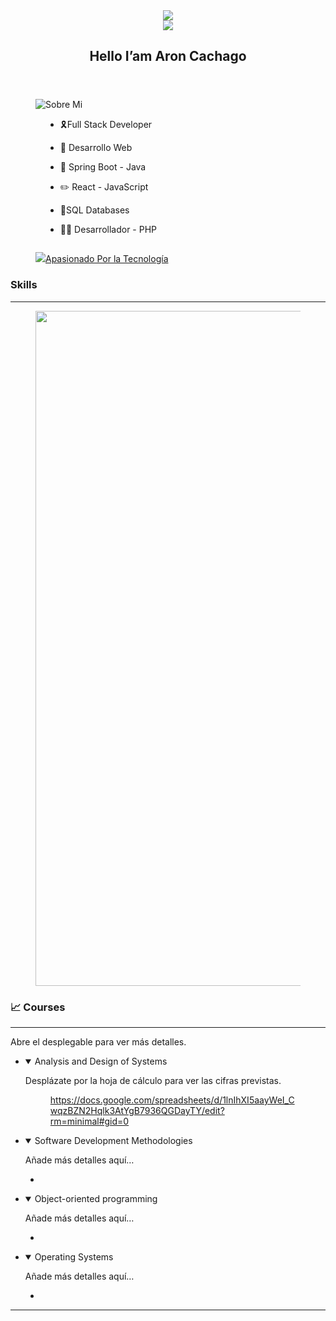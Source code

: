 </head><body><article id="a19432f1-4e4d-4575-b175-87fe2cd7b047" class="page sans"><header><img class="page-cover-image" src="https://w.forfun.com/fetch/99/9998247f121f83a099c19ab8f6232db8.jpeg" style="object-position:center 50%"/><div class="page-header-icon page-header-icon-with-cover"><img class="icon" src="https://images.vexels.com/content/204038/preview/web-developer-logo-design-29b5d4.png"/></div><h1 class="page-title">Hello I’am Aron Cachago</h1><p class="page-description"></p></header><div class="page-body"><figure class="block-color-gray_background callout" style="white-space:pre-wrap;display:flex" id="85def1c1-c8df-42ac-82c2-96aa0a4291dd"><div style="font-size:1.5em"><img class="icon" src="https://www.notion.so/icons/server_brown.svg"/></div><div style="width:100%">Sobre Mi<ul id="7e945256-5ecc-4aa7-a21b-fcde054d53c3" class="bulleted-list"><li style="list-style-type:disc">🎗️Full Stack Developer</li></ul><ul id="bf987b68-bdcd-4150-9e07-4f90082aa404" class="bulleted-list"><li style="list-style-type:disc">📲 Desarrollo Web</li></ul><ul id="78e57182-6100-42c3-9c0c-77a3c3a36504" class="bulleted-list"><li style="list-style-type:disc">🎥 Spring Boot - Java</li></ul><ul id="2ae902ec-115d-4cb7-8521-a6e712d52a9f" class="bulleted-list"><li style="list-style-type:disc">✏️ React - JavaScript</li></ul><ul id="5032902f-0d38-411f-87f4-ca99c97f03c8" class="bulleted-list"><li style="list-style-type:disc">📗SQL Databases</li></ul><ul id="f6dbe9b0-b4d9-4fa2-8001-d38bf1d8d68d" class="bulleted-list"><li style="list-style-type:disc">🧑‍🏫 Desarrollador - PHP</li></ul></div></figure><figure id="9e26f27e-a262-4045-aaf0-3248febb03c0" class="link-to-page"><a href="https://www.notion.so/Apasionado-Por-la-Tecnolog-a-9e26f27ea2624045aaf03248febb03c0?pvs=21"><img class="icon" src="https://www.notion.so/icons/battery-charging_purple.svg"/>Apasionado Por la Tecnología</a></figure><p id="93e29b28-f682-49ca-bb39-b21280e92358" class="">
</p><h3 id="76964ab3-abff-4f91-94e6-187d496b5ffe" class="">Skills</h3><hr id="4c028e41-0ed2-4b87-98f1-672ae4d4caf2"/><figure id="9f75ded8-8ded-47e4-bf09-31a7a4058f1d" class="image"><a href="Hello%20I%E2%80%99am%20Aron%20Cachago%20a19432f14e4d4575b17587fe2cd7b047/Untitled.png"><img style="width:1080px" src="Hello%20I%E2%80%99am%20Aron%20Cachago%20a19432f14e4d4575b17587fe2cd7b047/Untitled.png"/></a></figure><p id="4aab25bf-2280-458f-989f-53f89b3f72d3" class="">
</p><h3 id="bf169fb2-b080-4dd6-b65c-b7cb2e1133b7" class="">📈 Courses</h3><hr id="14490917-dbf4-46a5-b1df-5016aa833dc9"/><p id="5fe30fea-3adb-4674-95b5-6041ed438a87" class="block-color-gray">Abre el desplegable para ver más detalles.</p><ul id="40024c2e-54b4-4f69-bcc0-a5a3c1e05c19" class="toggle"><li><details open=""><summary>Analysis and Design of Systems</summary><p id="33da5fbf-580b-44a7-98cd-e51e5df600a9" class="block-color-gray">Desplázate por la hoja de cálculo para ver las cifras previstas.</p><figure id="5db826ac-44ac-4679-9a4a-5876c463d84a"><div class="source"><a href="https://docs.google.com/spreadsheets/d/1lnIhXI5aayWeI_CwqzBZN2Hqlk3AtYgB7936QGDayTY/edit?rm=minimal#gid=0">https://docs.google.com/spreadsheets/d/1lnIhXI5aayWeI_CwqzBZN2Hqlk3AtYgB7936QGDayTY/edit?rm=minimal#gid=0</a></div></figure></details></li></ul><ul id="1c2a6233-ac3c-417e-b144-fdf1cbc6f741" class="toggle"><li><details open=""><summary>Software Development Methodologies</summary><p id="6fb8949f-0c15-4b9e-b55a-905730a4e8ec" class="block-color-gray">Añade más detalles aquí…</p><ul id="80a29b94-7396-4f30-8fe3-f4d2254ba395" class="bulleted-list"><li style="list-style-type:disc"></li></ul></details></li></ul><ul id="5debc6ae-39cb-4fa6-b502-9027b8e78773" class="toggle"><li><details open=""><summary>Object-oriented programming</summary><p id="3fe7ce3e-cf54-4e9b-a9a7-dc743e86c27a" class="block-color-gray">Añade más detalles aquí…</p><ul id="9273fc74-a8f0-4cb2-a993-fedb57bbcc4d" class="bulleted-list"><li style="list-style-type:disc"></li></ul></details></li></ul><ul id="83501ee5-c49c-4a1e-a144-e9ec4fe07261" class="toggle"><li><details open=""><summary>Operating Systems</summary><p id="4a612f1e-0bb8-4840-a8f4-b6aabfa5e6b4" class="block-color-gray">Añade más detalles aquí…</p><ul id="58f79e64-0755-431d-af9e-0918188f62da" class="bulleted-list"><li style="list-style-type:disc"></li></ul></details></li></ul><p id="51889702-6e53-47c6-beab-a2c7031cb707" class="">
</p><hr id="95fa2030-6eb5-4247-9940-88fb7e313922"/><p id="6fcf37a4-b71c-4f8f-b9e8-cee2e12ec24a" class="">
</p></div></article></body></html>
